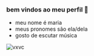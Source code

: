### bem vindos ao meu perfil 🫶

- meu nome é maria
- meus pronomes são ela/dela
- gosto de escutar música

![vxvc](https://tenor.com/view/hello-kitty-drawing-hello-kitty-red-cute-gif-26794581)
  
